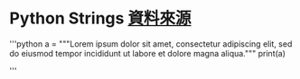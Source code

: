 # Python Strings [資料來源](https://www.w3schools.com/python/python_strings.asp)



'''python
a = """Lorem ipsum dolor sit amet,
consectetur adipiscing elit,
sed do eiusmod tempor incididunt
ut labore et dolore magna aliqua."""
print(a)


'''
